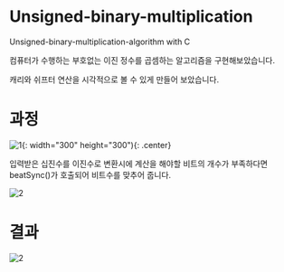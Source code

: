 # Unsigned-binary-multiplication

Unsigned-binary-multiplication-algorithm with C

컴퓨터가 수행하는 부호없는 이진 정수를 곱셈하는 알고리즘을 구현해보았습니다. 

캐리와 쉬프터 연산을 시각적으로 볼 수 있게 만들어 보았습니다.

# 과정

![1](https://github.com/rightear01/Unsigned-binary-multiplication/assets/104425093/414ad54c-8cdc-40c3-9b01-8528703f19ac){: width="300" height="300"){: .center}

입력받은 십진수를 이진수로 변환시에 계산을 해야할 비트의 개수가 부족하다면 beatSync()가 호출되어 비트수를 맞추어 줍니다.

![2](https://github.com/rightear01/Unsigned-binary-multiplication/assets/104425093/343ced80-79d9-48a6-98d8-dd9fe7334fbd)

# 결과

![2](https://github.com/rightear01/Unsigned-binary-multiplication/assets/104425093/2a156410-3888-46d4-a483-4cab54fe2d98)
